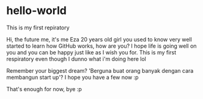 # hello-world
This is my first repiratory

Hi, the future me, it's me Eza 20 years old girl you used to know very well started to learn how GitHub works, how are you? I hope life is going well on you and you can be happy just like as I wish you for. This is my first respiratory even though I dunno what i'm doing here lol

Remember your biggest dream? 'Berguna buat orang banyak dengan cara membangun start up'? I hope you have a few now :p

That's enough for now, bye :p
